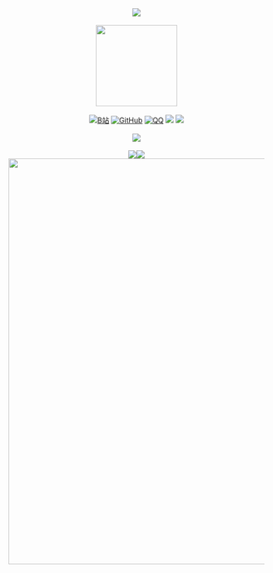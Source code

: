 



<div align="center">
    <!-- dynamic typing effect 动态打字效果 -->
    <img src="https://readme-typing-svg.demolab.com?font=Roboto&weight=800&size=26&pause=1000&width=435&center=true&lines=Will+come+to+my+Github+home+page!"/>
    <div>&nbsp;</div>
    <!-- dynamic typing effect 萌计数器！ -->
    <img align="center" height="160" src="https://count.getloli.com/get/@InfiniteGeek"/>
    <div>&nbsp;</div>
    <!-- dynamic typing effect 联系方式 -->
     <a href="https://space.bilibili.com/1302624960" target="_blank"><img src="https://img.shields.io/badge/B站-@极客无极-blue.svg?style=flat-square&amp;logo=Bilibili" alt="B站"/></a>
     <a href="https://github.com/InfiniteGeek"><img src="https://img.shields.io/badge/GitHub-@InfiniteGeek-000000.svg?logo=GitHub" alt="GitHub" target="_blank"></a>
     <a href="https://qm.qq.com/q/fACLxU8KeA"><img src="https://img.shields.io/badge/QQ-1781468911-blue.svg?logo=qq" alt="QQ" target="_blank"></a>
     <a href=""><img src="https://img.shields.io/badge/WeChat-Zoe030117-07c160"></a>
     <a href=""><img src="https://img.shields.io/badge/Mail-infinitegeek88@gmail.com-red.svg?logo=gmail"></a>
    <div>&nbsp;</div>
     <!-- dynamic typing effect 软件图标 -->
    <img src="https://skillicons.dev/icons?i=github,html,java,idea,eclipse,photoshop,powershell,windows,apple,linux,firebase,matlab,mysql,gmail" />
    <div>&nbsp;</div>
    <!-- dynamic typing effect Github数据 -->
    <img src="https://github-readme-stats.vercel.app/api?username=InfiniteGeek&show_icons=true&theme=radical"/><img src="https://github-readme-stats.vercel.app/api/top-langs/?username=InfiniteGeek&size_weight=0.5&count_weight=0.5&langs_count=8&theme=radical"/>
    <img width="800" src="https://github-readme-activity-graph.vercel.app/graph?username=InfiniteGeek&theme=github-compact&hide_border=true&area=true" />
</div>





